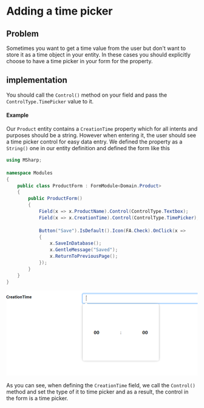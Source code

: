 # Adding a time picker

## Problem

Sometimes you want to get a time value from the user but don't want to store it as a time object in your entity.
In these cases you should explicitly choose to have a time picker in your form for the property.

## implementation

You should call the `Control()` method on your field and pass the `ControlType.TimePicker` value to it.

#### Example

Our `Product` entity contains a `CreationTime` property which for all intents and purposes should be a string.
However when entering it, the user should see a time picker control for easy data entry.
We defined the property as a `String()` one in our entity definition and defined the form like this

```csharp
using MSharp;

namespace Modules
{
    public class ProductForm : FormModule<Domain.Product>
    {
        public ProductForm()
        {
            Field(x => x.ProductName).Control(ControlType.Textbox);
            Field(x => x.CreationTime).Control(ControlType.TimePicker);

            Button("Save").IsDefault().Icon(FA.Check).OnClick(x =>
            {
                x.SaveInDatabase();
                x.GentleMessage("Saved");
                x.ReturnToPreviousPage();
            });
        }
    }
}
```

![time picker](images/timepicker.PNG)

As you can see, when defining the `CreationTime` field, we call the `Control()` method and set the type of it to time picker and as a result, the control in the form is a time picker.